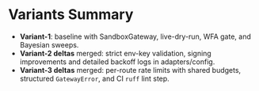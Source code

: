 # Variants Summary

- **Variant-1**: baseline with SandboxGateway, live-dry-run, WFA gate, and Bayesian sweeps.
- **Variant-2 deltas** merged: strict env-key validation, signing improvements and detailed backoff logs in adapters/config.
- **Variant-3 deltas** merged: per-route rate limits with shared budgets, structured `GatewayError`, and CI `ruff` lint step.
